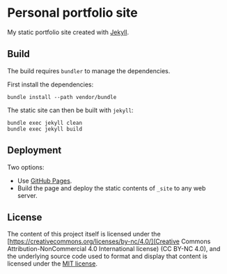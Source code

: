 # Personal portfolio site

My static portfolio site created with [Jekyll](https://jekyllrb.com/).

## Build

The build requires `bundler` to manage the dependencies.

First install the dependencies:

    bundle install --path vendor/bundle

The static site can then be built with `jekyll`:

    bundle exec jekyll clean
    bundle exec jekyll build

## Deployment

Two options:

* Use [GitHub Pages](https://pages.github.com/).
* Build the page and deploy the static contents of `_site` to any web server.

## License

The content of this project itself is licensed under the [https://creativecommons.org/licenses/by-nc/4.0/](Creative Commons Attribution-NonCommercial 4.0 International license) (CC BY-NC 4.0),
and the underlying source code used to format and display that content is
licensed under the [MIT license](LICENSE.md).
